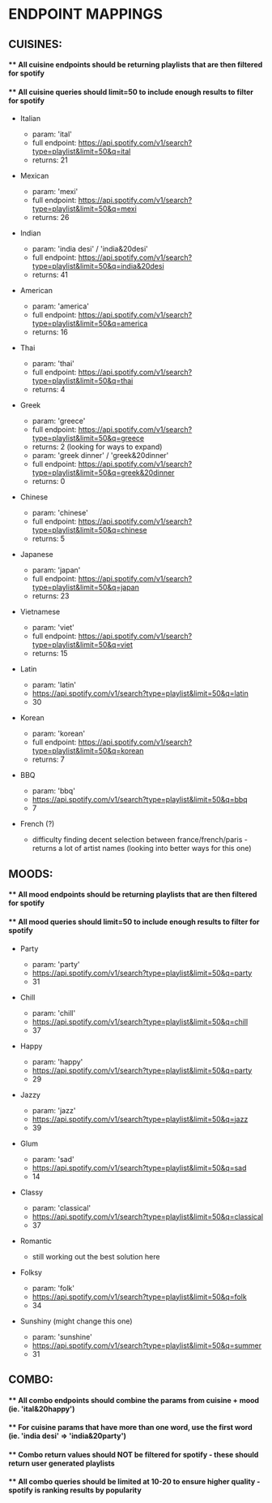 # ENDPOINT MAPPINGS

## CUISINES:
#### ** All cuisine endpoints should be returning playlists that are then filtered for spotify
#### ** All cuisine queries should limit=50 to include enough results to filter for spotify


* Italian
  - param: 'ital'
  - full endpoint: https://api.spotify.com/v1/search?type=playlist&limit=50&q=ital
  - returns: 21

* Mexican
  - param: 'mexi'
  - full endpoint: https://api.spotify.com/v1/search?type=playlist&limit=50&q=mexi
  - returns: 26

* Indian
  - param: 'india desi' / 'india&20desi'
  - full endpoint: https://api.spotify.com/v1/search?type=playlist&limit=50&q=india&20desi
  - returns: 41

* American
  - param: 'america'
  - full endpoint: https://api.spotify.com/v1/search?type=playlist&limit=50&q=america
  - returns: 16

* Thai
  - param: 'thai'
  - full endpoint: https://api.spotify.com/v1/search?type=playlist&limit=50&q=thai
  - returns: 4

* Greek
  - param: 'greece'
  - full endpoint: https://api.spotify.com/v1/search?type=playlist&limit=50&q=greece
  - returns: 2
  (looking for ways to expand)
  - param: 'greek dinner' / 'greek&20dinner'
  - full endpoint: https://api.spotify.com/v1/search?type=playlist&limit=50&q=greek&20dinner
  - returns: 0

* Chinese
  - param: 'chinese'
  - full endpoint: https://api.spotify.com/v1/search?type=playlist&limit=50&q=chinese
  - returns: 5

* Japanese
  - param: 'japan'
  - full endpoint: https://api.spotify.com/v1/search?type=playlist&limit=50&q=japan
  - returns: 23

* Vietnamese
  - param: 'viet'
  - full endpoint: https://api.spotify.com/v1/search?type=playlist&limit=50&q=viet
  - returns: 15

* Latin
  - param: 'latin'
  - https://api.spotify.com/v1/search?type=playlist&limit=50&q=latin
  - 30

* Korean
  - param: 'korean'
  - full endpoint: https://api.spotify.com/v1/search?type=playlist&limit=50&q=korean
  - returns: 7

* BBQ
  - param: 'bbq'
  - https://api.spotify.com/v1/search?type=playlist&limit=50&q=bbq
  - 7

* French (?)
  - difficulty finding decent selection between france/french/paris - returns a lot of artist names (looking into better ways for this one)


## MOODS:
#### ** All mood endpoints should be returning playlists that are then filtered for spotify
#### ** All mood queries should limit=50 to include enough results to filter for spotify


* Party
  - param: 'party'
  - https://api.spotify.com/v1/search?type=playlist&limit=50&q=party
  - 31

* Chill
  - param: 'chill'
  - https://api.spotify.com/v1/search?type=playlist&limit=50&q=chill
  - 37

* Happy
  - param: 'happy'
  - https://api.spotify.com/v1/search?type=playlist&limit=50&q=party
  - 29

* Jazzy
  - param: 'jazz'
  - https://api.spotify.com/v1/search?type=playlist&limit=50&q=jazz
  - 39

* Glum
  - param: 'sad'
  - https://api.spotify.com/v1/search?type=playlist&limit=50&q=sad
  - 14

* Classy
  - param: 'classical'
  - https://api.spotify.com/v1/search?type=playlist&limit=50&q=classical
  - 37

* Romantic
  - still working out the best solution here

* Folksy
  - param: 'folk'
  - https://api.spotify.com/v1/search?type=playlist&limit=50&q=folk
  - 34

* Sunshiny (might change this one)
  - param: 'sunshine'
  - https://api.spotify.com/v1/search?type=playlist&limit=50&q=summer
  - 31


## COMBO:
#### ** All combo endpoints should combine the params from cuisine + mood (ie. 'ital&20happy')
#### ** For cuisine params that have more than one word, use the first word (ie. 'india desi' => 'india&20party')
#### ** Combo return values should NOT be filtered for spotify - these should return user generated playlists
#### ** All combo queries should be limited at 10-20 to ensure higher quality - spotify is ranking results by popularity
